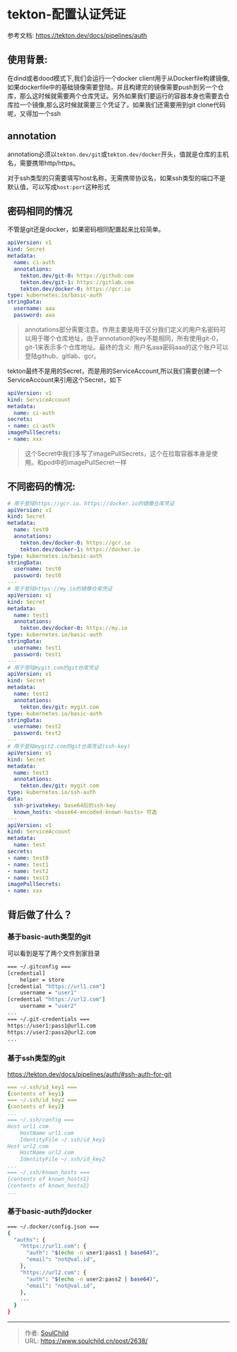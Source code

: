# tekton-配置认证凭证

<!--more-->
参考文档:
https://tekton.dev/docs/pipelines/auth

## 使用背景:

在dind或者dood模式下,我们会运行一个docker client用于从Dockerfile构建镜像,如果dockerfile中的基础镜像需要登陆，并且构建完的镜像需要push到另一个仓库，那么这时候就需要两个仓库凭证。另外如果我们要运行的容器本身也需要去仓库拉一个镜像,那么这时候就需要三个凭证了。如果我们还需要用到git clone代码呢，又得加一个ssh

## annotation
annotation必须以`tekton.dev/git`或`tekton.dev/docker`开头，值就是仓库的主机名，需要携带http/https。

对于ssh类型的只需要填写host名称，无需携带协议名，如果ssh类型的端口不是默认值，可以写成`host:port`这种形式

## 密码相同的情况
不管是git还是docker，如果密码相同配置起来比较简单。

```yaml
apiVersion: v1
kind: Secret
metadata:
  name: ci-auth
  annotations:
    tekton.dev/git-0: https://github.com
    tekton.dev/git-1: https://gitlab.com
    tekton.dev/docker-0: https://gcr.io
type: kubernetes.io/basic-auth
stringData:
  username: aaa
  password: aaa
```
> annotations部分需要注意。作用主要是用于区分我们定义的用户名密码可以用于哪个仓库地址，由于annotation的key不能相同，所有使用git-0，git-1来表示多个仓库地址。最终的含义: 用户名aaa密码aaa的这个账户可以登陆github、gitlab、gcr。

tekton最终不是用的Secret，而是用的ServiceAccount,所以我们需要创建一个ServiceAccount来引用这个Secret，如下
```yaml
apiVersion: v1
kind: ServiceAccount
metadata:
  name: ci-auth
secrets:
- name: ci-auth
imagePullSecrets:
- name: xxx 
```
> 这个Secret中我们多写了imagePullSecrets，这个在拉取容器本身是使用。和pod中的imagePullSecret一样



## 不同密码的情况:

```yaml
# 用于登陆https://gcr.io、https://docker.io的镜像仓库凭证
apiVersion: v1
kind: Secret
metadata:
  name: test0
  annotations:
    tekton.dev/docker-0: https://gcr.io
    tekton.dev/docker-1: https://docker.io
type: kubernetes.io/basic-auth
stringData:
  username: test0
  password: test0
---  
# 用于登陆https://my.io的镜像仓库凭证
apiVersion: v1
kind: Secret
metadata:
  name: test1
  annotations:
    tekton.dev/docker-0: https://my.io
type: kubernetes.io/basic-auth
stringData:
  username: test1
  password: test1
---  
# 用于登陆mygit.com的git仓库凭证
apiVersion: v1
kind: Secret
metadata:
  name: test2
  annotations:
    tekton.dev/git: mygit.com
type: kubernetes.io/basic-auth
stringData:
  username: test2
  password: test2
---  
# 用于登陆mygit2.com的git仓库凭证(ssh-key)
apiVersion: v1
kind: Secret
metadata:
  name: test3
  annotations:
    tekton.dev/git: mygit.com
type: kubernetes.io/ssh-auth
data:
  ssh-privatekey: base64后的ssh-key
  known_hosts: <base64-encoded-known-hosts> 可选
---
apiVersion: v1
kind: ServiceAccount
metadata:
  name: test
secrets:
- name: test0
- name: test1
- name: test2
- name: test3
imagePullSecrets:
- name: xxx
```

## 背后做了什么？
### 基于basic-auth类型的git
可以看到是写了两个文件到家目录
```bash
=== ~/.gitconfig ===
[credential]
    helper = store
[credential "https://url1.com"]
    username = "user1"
[credential "https://url2.com"]
    username = "user2"
...
=== ~/.git-credentials ===
https://user1:pass1@url1.com
https://user2:pass2@url2.com
...
```

### 基于ssh类型的git
https://tekton.dev/docs/pipelines/auth/#ssh-auth-for-git
```yaml
=== ~/.ssh/id_key1 ===
{contents of key1}
=== ~/.ssh/id_key2 ===
{contents of key2}
...
=== ~/.ssh/config ===
Host url1.com
    HostName url1.com
    IdentityFile ~/.ssh/id_key1
Host url2.com
    HostName url2.com
    IdentityFile ~/.ssh/id_key2
...
=== ~/.ssh/known_hosts ===
{contents of known_hosts1}
{contents of known_hosts2}
...
```

### 基于basic-auth的docker
```bash
=== ~/.docker/config.json ===
{
  "auths": {
    "https://url1.com": {
      "auth": "$(echo -n user1:pass1 | base64)",
      "email": "not@val.id",
    },
    "https://url2.com": {
      "auth": "$(echo -n user2:pass2 | base64)",
      "email": "not@val.id",
    },
    ...
  }
}

```



---

> 作者: [SoulChild](https://www.soulchild.cn)  
> URL: https://www.soulchild.cn/post/2638/  

